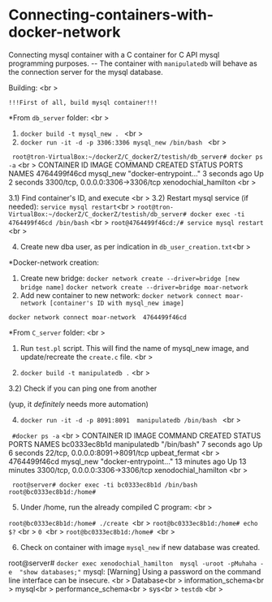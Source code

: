 # Connecting-containers-with-docker-network

Connecting mysql container with a C container for C API mysql programming purposes.  -- The container with ``manipulatedb`` will behave as the connection server for the mysql database.

Building: <br \>

``!!!First of all, build mysql container!!!``

*From ``db_server`` folder: <br \>

1) ``docker build -t mysql_new . `` <br \>
2) ``docker run -it -d -p 3306:3306 mysql_new /bin/bash `` <br \>

`` root@tron-VirtualBox:~/dockerZ/C_dockerZ/testish/db_server# docker ps -a`` <br \>
CONTAINER ID        IMAGE               COMMAND                  CREATED             STATUS              PORTS                              NAMES
4764499f46cd        mysql_new           "docker-entrypoint..."   3 seconds ago       Up 2 seconds        3300/tcp, 0.0.0.0:3306->3306/tcp   xenodochial_hamilton  <br \>


3.1)  Find container's ID, and execute <br \>
3.2)  Restart mysql service (if needed): ``service mysql restart``<br \>
``
root@tron-VirtualBox:~/dockerZ/C_dockerZ/testish/db_server# docker exec -ti 4764499f46cd /bin/bash `` <br \>
`` root@4764499f46cd:/# service mysql restart `` <br \>

4) Create new dba user, as per indication in ``db_user_creation.txt``<br \>


*Docker-network creation:

1) Create new bridge:  ``docker network create --driver=bridge [new bridge name]``
 ``docker network create --driver=bridge moar-network``
2) Add new container to new network:
``docker network connect moar-network [container's ID with mysql_new image]``

 ``docker network connect moar-network  4764499f46cd`` 

*From ``C_server`` folder: <br \>

1) Run ``test.pl`` script. This will find the name of mysql_new image, and update/recreate the ``create.c`` file. <br \> 

2) `` docker build -t manipulatedb . `` <br \>

3.2) Check if you can ping one from another

(yup, it *definitely* needs more automation)

4) ``docker run -it -d -p 8091:8091  manipulatedb /bin/bash ``   <br \>

``  #docker ps -a `` <br \>
CONTAINER ID        IMAGE               COMMAND                  CREATED             STATUS              PORTS                              NAMES
bc0333ec8b1d        manipulatedb        "/bin/bash"              7 seconds ago       Up 6 seconds        22/tcp, 0.0.0.0:8091->8091/tcp     upbeat_fermat <br \>
4764499f46cd        mysql_new           "docker-entrypoint..."   13 minutes ago      Up 13 minutes       3300/tcp, 0.0.0.0:3306->3306/tcp   xenodochial_hamilton <br \> 

`` root@server# docker exec -ti bc0333ec8b1d /bin/bash``
``root@bc0333ec8b1d:/home#`` 

5) Under /home, run the already compiled C program:  <br \>

``root@bc0333ec8b1d:/home# ./create ``<br \>
``root@bc0333ec8b1d:/home# echo $?`` <br \>
``0 ``<br \>
``root@bc0333ec8b1d:/home# ``<br \>


6) Check on container with image ``mysql_new`` if new database was created. 

root@server# ``docker exec xenodochial_hamilton  mysql -uroot -pMuhaha -e  "show databases;"`` 
mysql: [Warning] Using a password on the command line interface can be insecure.  <br \>
Database<br \>
information_schema<br \>
mysql<br \>
performance_schema<br \>
sys<br \> 
``testdb`` <br \>
